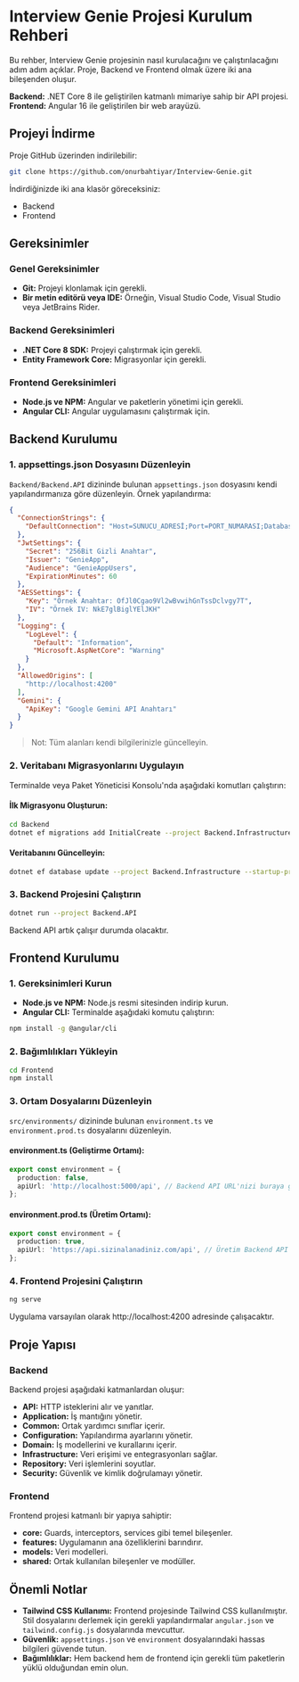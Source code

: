 # Interview Genie Projesi Kurulum Rehberi

Bu rehber, Interview Genie projesinin nasıl kurulacağını ve çalıştırılacağını adım adım açıklar. Proje, Backend ve Frontend olmak üzere iki ana bileşenden oluşur.

**Backend:** .NET Core 8 ile geliştirilen katmanlı mimariye sahip bir API projesi.  
**Frontend:** Angular 16 ile geliştirilen bir web arayüzü.

## Projeyi İndirme

Proje GitHub üzerinden indirilebilir:

```bash
git clone https://github.com/onurbahtiyar/Interview-Genie.git
```

İndirdiğinizde iki ana klasör göreceksiniz:
- Backend
- Frontend

## Gereksinimler

### Genel Gereksinimler
- **Git:** Projeyi klonlamak için gerekli.
- **Bir metin editörü veya IDE:** Örneğin, Visual Studio Code, Visual Studio veya JetBrains Rider.

### Backend Gereksinimleri
- **.NET Core 8 SDK:** Projeyi çalıştırmak için gerekli.
- **Entity Framework Core:** Migrasyonlar için gerekli.

### Frontend Gereksinimleri
- **Node.js ve NPM:** Angular ve paketlerin yönetimi için gerekli.
- **Angular CLI:** Angular uygulamasını çalıştırmak için.

## Backend Kurulumu

### 1. appsettings.json Dosyasını Düzenleyin

`Backend/Backend.API` dizininde bulunan `appsettings.json` dosyasını kendi yapılandırmanıza göre düzenleyin. Örnek yapılandırma:

```json
{
  "ConnectionStrings": {
    "DefaultConnection": "Host=SUNUCU_ADRESİ;Port=PORT_NUMARASI;Database=VERİTABANI_ADI;Username=KULLANICI_ADI;Password=ŞİFRE"
  },
  "JwtSettings": {
    "Secret": "256Bit Gizli Anahtar",
    "Issuer": "GenieApp",
    "Audience": "GenieAppUsers",
    "ExpirationMinutes": 60
  },
  "AESSettings": {
    "Key": "Örnek Anahtar: OfJl0Cgao9Vl2wBvwihGnTssDclvgy7T",
    "IV": "Örnek IV: NkE7glBiglYElJKH"
  },
  "Logging": {
    "LogLevel": {
      "Default": "Information",
      "Microsoft.AspNetCore": "Warning"
    }
  },
  "AllowedOrigins": [
    "http://localhost:4200"
  ],
  "Gemini": {
    "ApiKey": "Google Gemini API Anahtarı"
  }
}
```

> Not: Tüm alanları kendi bilgilerinizle güncelleyin.

### 2. Veritabanı Migrasyonlarını Uygulayın

Terminalde veya Paket Yöneticisi Konsolu'nda aşağıdaki komutları çalıştırın:

#### İlk Migrasyonu Oluşturun:
```bash
cd Backend
dotnet ef migrations add InitialCreate --project Backend.Infrastructure --startup-project Backend.API
```

#### Veritabanını Güncelleyin:
```bash
dotnet ef database update --project Backend.Infrastructure --startup-project Backend.API
```

### 3. Backend Projesini Çalıştırın
```bash
dotnet run --project Backend.API
```

Backend API artık çalışır durumda olacaktır.

## Frontend Kurulumu

### 1. Gereksinimleri Kurun
- **Node.js ve NPM:** Node.js resmi sitesinden indirip kurun.
- **Angular CLI:** Terminalde aşağıdaki komutu çalıştırın:
```bash
npm install -g @angular/cli
```

### 2. Bağımlılıkları Yükleyin
```bash
cd Frontend
npm install
```

### 3. Ortam Dosyalarını Düzenleyin
`src/environments/` dizininde bulunan `environment.ts` ve `environment.prod.ts` dosyalarını düzenleyin.

#### environment.ts (Geliştirme Ortamı):
```typescript
export const environment = {
  production: false,
  apiUrl: 'http://localhost:5000/api', // Backend API URL'nizi buraya girin
};
```

#### environment.prod.ts (Üretim Ortamı):
```typescript
export const environment = {
  production: true,
  apiUrl: 'https://api.sizinalanadiniz.com/api', // Üretim Backend API URL'nizi buraya girin
};
```

### 4. Frontend Projesini Çalıştırın
```bash
ng serve
```

Uygulama varsayılan olarak http://localhost:4200 adresinde çalışacaktır.

## Proje Yapısı

### Backend
Backend projesi aşağıdaki katmanlardan oluşur:
- **API:** HTTP isteklerini alır ve yanıtlar.
- **Application:** İş mantığını yönetir.
- **Common:** Ortak yardımcı sınıflar içerir.
- **Configuration:** Yapılandırma ayarlarını yönetir.
- **Domain:** İş modellerini ve kurallarını içerir.
- **Infrastructure:** Veri erişimi ve entegrasyonları sağlar.
- **Repository:** Veri işlemlerini soyutlar.
- **Security:** Güvenlik ve kimlik doğrulamayı yönetir.

### Frontend
Frontend projesi katmanlı bir yapıya sahiptir:
- **core:** Guards, interceptors, services gibi temel bileşenler.
- **features:** Uygulamanın ana özelliklerini barındırır.
- **models:** Veri modelleri.
- **shared:** Ortak kullanılan bileşenler ve modüller.

## Önemli Notlar

- **Tailwind CSS Kullanımı:** Frontend projesinde Tailwind CSS kullanılmıştır. Stil dosyalarını derlemek için gerekli yapılandırmalar `angular.json` ve `tailwind.config.js` dosyalarında mevcuttur.
- **Güvenlik:** `appsettings.json` ve `environment` dosyalarındaki hassas bilgileri güvende tutun.
- **Bağımlılıklar:** Hem backend hem de frontend için gerekli tüm paketlerin yüklü olduğundan emin olun.
